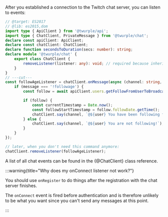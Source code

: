 After you established a connection to the Twitch chat server, you can listen to events:

```ts twoslash
// @target: ES2017
// @lib: es2015,dom
import type { ApiClient } from '@twurple/api';
import type { ChatClient, PrivateMessage } from '@twurple/chat';
declare const apiClient: ApiClient;
declare const chatClient: ChatClient;
declare function secondsToDuration(secs: number): string;
declare module '@twurple/chat' {
	export class ChatClient {
		removeListener(listener: any): void; // required because inheritance from other packages doesn't properly work right now
	}
}
// ---cut---
const followAgeListener = chatClient.onMessage(async (channel: string, user: string, text: string, msg: PrivateMessage) => {
	if (message === '!followage') {
		const follow = await apiClient.users.getFollowFromUserToBroadcaster(msg.userInfo.userId, msg.channelId!);

		if (follow) {
			const currentTimestamp = Date.now();
			const followStartTimestamp = follow.followDate.getTime();
			chatClient.say(channel, `@${user} You have been following for ${secondsToDuration((currentTimestamp - followStartTimestamp) / 1000)}!`);
		} else {
			chatClient.say(channel, `@${user} You are not following!`);
		}
	}
});

// later, when you don't need this command anymore:
chatClient.removeListener(followAgeListener);
```

A list of all chat events can be found in the {@ChatClient} class reference.

:::warning{title="Why does my onConnect listener not work?"}

You should use `onRegister` to do things after the registration with the chat server finishes.

The `onConnect` event is fired before authentication and is therefore unlikely to be what you want since you can't send any messages at this point.

:::
